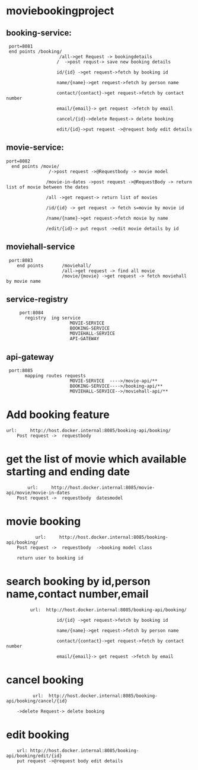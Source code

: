 # moviebookingproject

## booking-service:
   
	 
	 
	 
	 port=8081
     end points /booking/
                        /all->get Request -> bookingdetails
                       /  ->post requst-> save new booking details
                       
                       id/{id} ->get request->fetch by booking id
                       
                       name/{name}->get request->fetch by person name
                       
                       contact/{contact}->get request->fetch by contact number
                       
                       email/{email}-> get request ->fetch by email
                       
                       cancel/{id}->delete Request-> delete booking
                       
                       edit/{id}->put request ->@request body edit details
				   
                       
 ## movie-service:
   
	 
	
	port=8082
      end points /movie/
                    /->post request ->@Requestbody -> movie model
                   
                   /movie-in-dates ->post request ->@RequestBody -> return list of movie between the dates	   
                   
                   /all ->get request-> return list of movies
                   
                   /id/{id} -> get request -> fetch s=movie by movie id
                   
                   /name/{name}->get request->fetch movie by name
                   
                   /edit/{id}-> put requst ->edit movie details by id
		   
## moviehall-service
   
	 port:8083
        end points       /moviehall/
                         /all->get request -> find all movie
                         /movie/{movie} ->get request -> fetch moviehall by movie name
 
 
 ## service-registry
     
		 port:8084
           registry  ing service 
                            MOVIE-SERVICE
                            BOOKING-SERVICE
                            MOVIEHALL-SERVICE
                            API-GATEWAY                         
  ## api-gateway
    	
	 port:8085
           mapping routes requests 
                            MOVIE-SERVICE  ---->/movie-api/**
                            BOOKING-SERVICE---->/booking-api/**
                            MOVIEHALL-SERVICE-->/moviehall-api/**
                        
      
 

  # Add booking feature 
  
    url:     http://host.docker.internal:8085/booking-api/booking/
	    Post request ->  requestbody 
	    
	    
 # get the list of movie which available starting and ending date
            url:     http://host.docker.internal:8085/movie-api/movie/movie-in-dates
	    Post request ->  requestbody  datesmodel

# movie booking
               url:     http://host.docker.internal:8085/booking-api/booking/
	    Post request ->  requestbody  ->booking model class 
	    
	    return user to booking id 
	    
# search booking by id,person name,contact number,email	    
	    
             url:  http://host.docker.internal:8085/booking-api/booking/
	     
                       id/{id} ->get request->fetch by booking id
                       
                       name/{name}->get request->fetch by person name
                       
                       contact/{contact}->get request->fetch by contact number
                       
                       email/{email}-> get request ->fetch by email
		  
		  
# cancel booking
              url:  http://host.docker.internal:8085/booking-api/booking/cancel/{id}
	        
		->delete Request-> delete booking
		
# edit booking 
        url: http://host.docker.internal:8085/booking-api/booking/edit/{id}    
        put request ->@request body edit details
        
